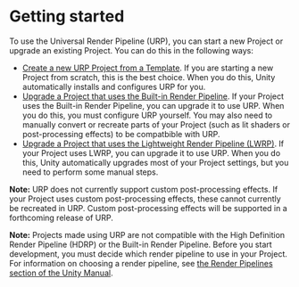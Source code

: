 # Getting started

To use the Universal Render Pipeline (URP), you can start a new Project or upgrade an existing Project. You can do this in the following ways:

- [Create a new URP Project from a Template](creating-a-new-project-with-urp.md). If you are starting a new Project from scratch, this is the best choice. When you do this, Unity automatically installs and configures URP for you.
- [Upgrade a Project that uses the Built-in Render Pipeline](InstallURPIntoAProject.md). If your Project uses the Built-in Render Pipeline, you can upgrade it to use URP. When you do this, you must configure URP yourself. You may also need to manually convert or recreate parts of your Project (such as lit shaders or post-processing effects) to be compatbible with URP.
- [Upgrade a Project that uses the Lightweight Render Pipeline (LWRP)](https://docs.google.com/document/d/1Xd5bZa8pYZRHri-EnNkyhwrWEzSa15vtnpcg--xUCIs). If your Project uses LWRP, you can upgrade it to use URP. When you do this, Unity automatically upgrades most of your Project settings, but you need to perform some manual steps.

**Note:** URP does not currently support custom post-processing effects. If your Project uses custom post-processing effects, these cannot currently be recreated in URP. Custom post-processing effects will be supported in a forthcoming release of URP.

**Note:** Projects made using URP are not compatible with the High Definition Render Pipeline (HDRP) or the Built-in Render Pipeline. Before you start development, you must decide which render pipeline to use in your Project. For information on choosing a render pipeline, see [the Render Pipelines section of the Unity Manual](https://docs.unity3d.com/2019.3/Documentation/Manual/render-pipelines.html).